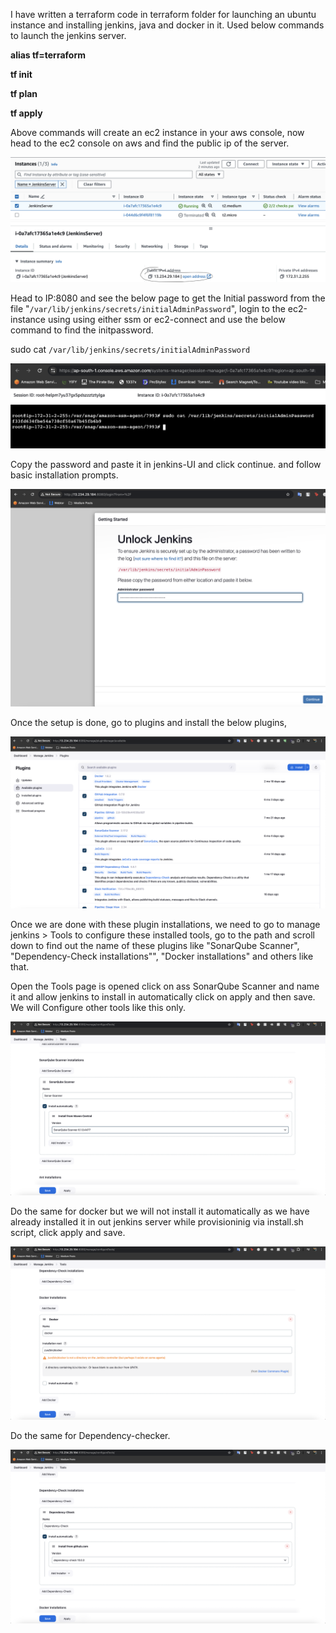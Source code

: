 
I have written a terraform code in terraform folder for launching an ubuntu instance and installing jenkins, java and docker in it. Used below commands to launch the jenkins server.

**alias tf=terraform**

**tf init**

**tf plan**

**tf apply**

Above commands will create an ec2 instance in your aws console, now head to the ec2 console on aws and find the public ip of the server.


![1724249812260](image/Readme/1724249812260.png)


Head to IP:8080 and see the below page to get the Initial password from the file "`/var/lib/jenkins/secrets/initialAdminPassword`", login to the ec2-instance using using either ssm or ec2-connect and use the below command to find the initpassword.

sudo cat `/var/lib/jenkins/secrets/initialAdminPassword`

![1724250011788](image/Readme/1724250011788.png)


Copy the password and paste it in jenkins-UI and click continue. and follow basic installation prompts.

![1724250106857](image/Readme/1724250106857.png)


Once the setup is done, go to plugins and install the below plugins,

![1724250597581](image/Readme/1724250597581.png)


Once we are done with these plugin installations, we need to go to manage jenkins > Tools to configure these installed tools, go to the path and scroll down to find out the name of these plugins like "SonarQube Scanner", "Dependency-Check installations"", "Docker installations" and others like that.


Open the Tools page is opened click on ass SonarQube Scanner and name it and allow jenkins to install in automatically click on apply and then save. We will Configure other tools like this only.

![1724251386482](image/Readme/1724251386482.png)


Do the same for docker but we will not install it automatically as we have already installed it in out jenkins server while provisioninig via install.sh script, click apply and save.

![1724251572577](image/Readme/1724251572577.png)


Do the same for Dependency-checker.

![1724251705228](image/Readme/1724251705228.png)

